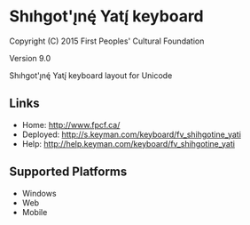 Shıhgot'ı̨nę́ Yatı̨́ keyboard
======================

Copyright (C) 2015 First Peoples' Cultural Foundation

Version 9.0

Shıhgot'ı̨nę́ Yatı̨́ keyboard layout for Unicode

Links
-----

 * Home:     <http://www.fpcf.ca/>
 * Deployed: <http://s.keyman.com/keyboard/fv_shihgotine_yati>
 * Help:     <http://help.keyman.com/keyboard/fv_shihgotine_yati>
 
Supported Platforms
-------------------

 * Windows
 * Web
 * Mobile
